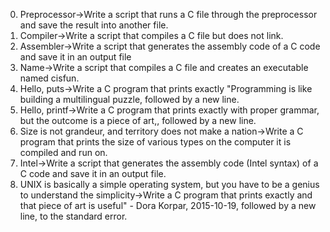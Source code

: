 0. Preprocessor->Write a script that runs a C file through the preprocessor and save the result into another file.
1. Compiler->Write a script that compiles a C file but does not link.
2. Assembler->Write a script that generates the assembly code of a C code and save it in an output file
3. Name->Write a script that compiles a C file and creates an executable named cisfun.
4. Hello, puts->Write a C program that prints exactly "Programming is like building a multilingual puzzle, followed by a new line.
5. Hello, printf->Write a C program that prints exactly with proper grammar, but the outcome is a piece of art,, followed by a new line.
6. Size is not grandeur, and territory does not make a nation->Write a C program that prints the size of various types on the computer it is compiled and run on.
7. Intel->Write a script that generates the assembly code (Intel syntax) of a C code and save it in an output file.
8. UNIX is basically a simple operating system, but you have to be a genius to understand the simplicity->Write a C program that prints exactly and that piece of art is useful" - Dora Korpar, 2015-10-19, followed by a new line, to the standard error.
